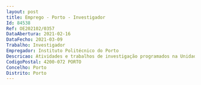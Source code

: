 ```yaml
--- 
layout: post
title: Emprego - Porto - Investigador
Id: 84538
Ref: OE202102/0357
DataAbertura: 2021-02-16
DataFecho: 2021-03-09
Trabalho: Investigador
Empregador: Instituto Politécnico do Porto
Descricao: Atividades e trabalhos de investigação programados na Unidade de Investigação, do ISEP, Grupo de Investigação em Engenharia e Computação Inteligente para a Inovação e o Desenvolvimento – GECAD, nomeadamente, no âmbito da gestão inteligente de recursos energéticos nos sistemas elétricos de energia, edifícios, comunidades de energia e mercados locais, incluindo a consideração de “demand response” e veículos elétricos.
CodigoPostal: 4200-072 PORTO
Concelho: Porto
Distrito: Porto
--- 
```

